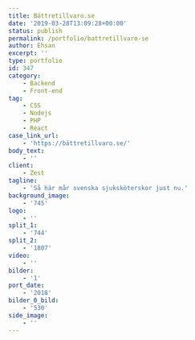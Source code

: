```yaml
---
title: Bättretillvaro.se
date: '2019-03-28T13:09:28+00:00'
status: publish
permalink: /portfolio/battretillvaro-se
author: Ehsan
excerpt: ''
type: portfolio
id: 347
category:
    - Backend
    - Front-end
tag:
    - CSS
    - Nodejs
    - PHP
    - React
case_link_url:
    - 'https://bättretillvaro.se/'
body_text:
    - ''
client:
    - Zest
tagline:
    - 'Så här mår svenska sjuksköterskor just nu.'
background_image:
    - '745'
logo:
    - ''
split_1:
    - '744'
split_2:
    - '1807'
video:
    - ''
bilder:
    - '1'
port_date:
    - '2018'
bilder_0_bild:
    - '530'
side_image:
    - ''
---
```

<!DOCTYPE html PUBLIC "-//W3C//DTD HTML 4.0 Transitional//EN" "http://www.w3.org/TR/REC-html40/loose.dtd">
<?xml encoding="UTF-8">
